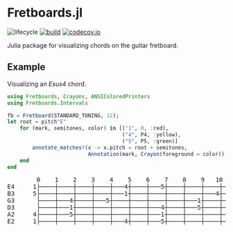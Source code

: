# Fretboards.jl

![lifecycle](https://img.shields.io/badge/lifecycle-experimental-orange.svg)
[![build](https://github.com/tpapp/Fretboards.jl/workflows/CI/badge.svg)](https://github.com/tpapp/Fretboards.jl/actions?query=workflow%3ACI)
[![codecov.io](http://codecov.io/github/tpapp/Fretboards.jl/coverage.svg?branch=master)](http://codecov.io/github/tpapp/Fretboards.jl?branch=master)

Julia package for visualizing chords on the guitar fretboard.

## Example

Visualizing an *Esus4* chord.

```julia
using Fretboards, Crayons, ANSIColoredPrinters
using Fretboards.Intervals

fb = Fretboard(STANDARD_TUNING, 12);
let root = pitch"E"
    for (mark, semitones, color) in [("1", 0, :red),
                                     ("4", P4, :yellow),
                                     ("5", P5, :green)]
        annotate_matches!(x -> x.pitch ≂ root + semitones,
                          Annotation(mark, Crayon(foreground = color)), fb)
    end
end
```

<pre>        0    1    2    3    4    5    6    7    8    9   10   11   12
E4     <span class="sgr31">1</span>├────┼────┼────┼────┼───<span class="sgr33">4</span>┼────┼───<span class="sgr32">5</span>┼────┼────┼────┼────┼───<span class="sgr31">1</span>┼
B3     <span class="sgr32">5</span>├────┼────┼────┼────┼───<span class="sgr31">1</span>┼────┼────┼────┼────┼───<span class="sgr33">4</span>┼────┼───<span class="sgr32">5</span>┼
G3      ├────┼───<span class="sgr33">4</span>┼────┼───<span class="sgr32">5</span>┼────┼────┼────┼────┼───<span class="sgr31">1</span>┼────┼────┼────┼
D3      ├────┼───<span class="sgr31">1</span>┼────┼────┼────┼────┼───<span class="sgr33">4</span>┼────┼───<span class="sgr32">5</span>┼────┼────┼────┼
A2     <span class="sgr33">4</span>├────┼───<span class="sgr32">5</span>┼────┼────┼────┼────┼───<span class="sgr31">1</span>┼────┼────┼────┼────┼───<span class="sgr33">4</span>┼
E2     <span class="sgr31">1</span>├────┼────┼────┼────┼───<span class="sgr33">4</span>┼────┼───<span class="sgr32">5</span>┼────┼────┼────┼────┼───<span class="sgr31">1</span>┼
</pre>
